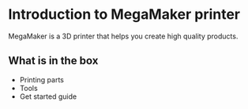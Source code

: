 # Introduction to MegaMaker printer

MegaMaker is a 3D printer that helps you create high quality products.

## What is in the box
- Printing parts
- Tools
- Get started guide